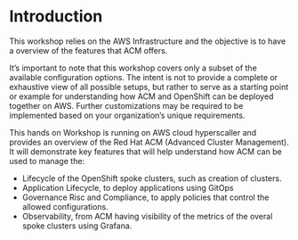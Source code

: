 
# Introduction

This workshop relies on the AWS Infrastructure and the objective is to have a overview of the features that ACM offers.

It’s important to note that this workshop covers only a subset of the available configuration options. The intent is not to provide a complete or exhaustive view of all possible setups, but rather to serve as a starting point or example for understanding how ACM and OpenShift can be deployed together on AWS. Further customizations may be required to be implemented based on your organization’s unique requirements.

This hands on Workshop is running on AWS cloud hyperscaller and provides an overview of the Red Hat ACM (Advanced Cluster Management). It will demonstrate key features that will help understand how ACM can be used to manage the:
- Lifecycle of the OpenShift spoke clusters, such as creation of clusters. 
- Application Lifecycle, to deploy applications using GitOps
- Governance Risc and Compliance, to apply policies that control the allowed configurations.
- Observability, from ACM having visibility of the metrics of the overal spoke clusters using Grafana. 

